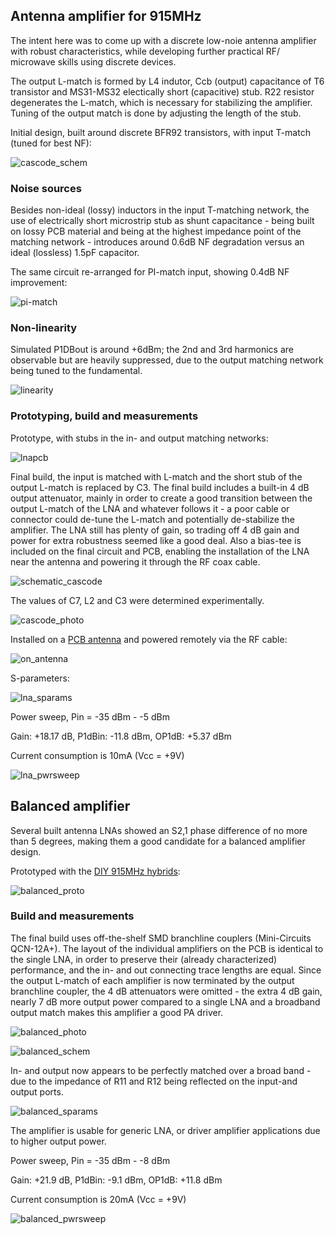 ## Antenna amplifier for 915MHz

The intent here was to come up with a discrete low-noie antenna amplifier with robust characteristics, while developing further practical RF/ microwave skills using discrete devices.

The output L-match is formed by L4 indutor, Ccb (output) capacitance of T6 transistor and MS31-MS32 electically short (capacitive) stub. R22 resistor degenerates the L-match, which is necessary for stabilizing the amplifier. Tuning of the output match is done by adjusting the length of the stub.

Initial design, built around discrete BFR92 transistors, with input T-match (tuned for best NF):

![cascode_schem](cascode_schem.png)

### Noise sources

Besides non-ideal (lossy) inductors in the input T-matching network, the use of electrically short microstrip stub as shunt capacitance - being built on lossy PCB material and being at the highest impedance point of the matching network - introduces around 0.6dB NF degradation versus an ideal (lossless) 1.5pF capacitor.

The same circuit re-arranged for PI-match input, showing 0.4dB NF improvement:

![pi-match](pi-match.png)  

### Non-linearity

Simulated P1DBout is around +6dBm; the 2nd and 3rd harmonics are observable but are heavily suppressed, due to the output matching network being tuned to the fundamental.

![linearity](hb2.png)  

### Prototyping, build and measurements

Prototype, with stubs in the in- and output matching networks:

![lnapcb](lnapcb.jpg)

Final build, the input is matched with L-match and the short stub of the output L-match is replaced by C3.
The final build includes a built-in 4 dB output attenuator, mainly in order to create a good transition between the output L-match of the LNA and whatever follows it - a poor cable or connector could de-tune the L-match and potentially de-stabilize the amplifier. The LNA still has plenty of gain, so trading off 4 dB gain and power for extra robustness seemed like a good deal.
Also a bias-tee is included on the final circuit and PCB, enabling the installation of the LNA near the antenna and powering it through the RF coax cable.

![schematic_cascode](schematic_cascode.png)

The values of C7, L2 and C3 were determined experimentally.

![cascode_photo](cascode_photo.jpg)

Installed on a [PCB antenna](https://github.com/szoftveres/RF_Microwave/tree/main/em_antenna/915_pcb_yagi) and powered remotely via the RF cable:

![on_antenna](on_antenna.jpg)

S-parameters:

![lna_sparams](lna_sparams.png)

Power sweep, Pin = -35 dBm - -5 dBm

Gain: +18.17 dB, P1dBin: -11.8 dBm, OP1dB: +5.37 dBm

Current consumption is 10mA (Vcc = +9V)

![lna_pwrsweep](lna_pwrsweep.png)



## Balanced amplifier

Several built antenna LNAs showed an S2,1 phase difference of no more than 5 degrees, making them a good candidate for a balanced amplifier design.

Prototyped with the [DIY 915MHz hybrids](https://github.com/szoftveres/RF_Microwave/tree/main/Microstrip/Hybrid):

![balanced_proto](balanced_proto.jpg)

### Build and measurements

The final build uses off-the-shelf SMD branchline couplers (Mini-Circuits QCN-12A+). The layout of the individual amplifiers on the PCB is identical to the single LNA, in order to preserve their (already characterized) performance, and the in- and out connecting trace lengths are equal.
Since the output L-match of each amplifier is now terminated by the output branchline coupler, the 4 dB attenuators were omitted - the extra 4 dB gain, nearly 7 dB more output power compared to a single LNA and a broadband output match makes this amplifier a good PA driver.

![balanced_photo](balanced_photo.jpg)

![balanced_schem](balanced_schem.png)

In- and output now appears to be perfectly matched over a broad band - due to the impedance of R11 and R12 being reflected on the input-and output ports.

![balanced_sparams](balanced_sparams.png)

The amplifier is usable for generic LNA, or driver amplifier applications due to higher output power.

Power sweep, Pin = -35 dBm - -8 dBm

Gain: +21.9 dB, P1dBin: -9.1 dBm, OP1dB: +11.8 dBm

Current consumption is 20mA (Vcc = +9V)

![balanced_pwrsweep](balanced_pwrsweep.png)


